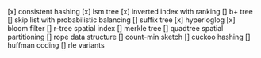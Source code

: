 [x] consistent hashing
[x] lsm tree
[x] inverted index with ranking
[] b+ tree
[] skip list with probabilistic balancing
[] suffix tree
[x] hyperloglog
[x] bloom filter
[] r-tree spatial index
[] merkle tree
[] quadtree spatial partitioning
[] rope data structure
[] count-min sketch
[] cuckoo hashing
[] huffman coding
[] rle variants
